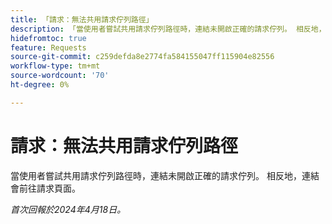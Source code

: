 ```yaml
---
title: 「請求：無法共用請求佇列路徑」
description: 「當使用者嘗試共用請求佇列路徑時，連結未開啟正確的請求佇列。 相反地，連結會前往請求頁面。」
hidefromtoc: true
feature: Requests
source-git-commit: c259defda8e2774fa584155047ff115904e82556
workflow-type: tm+mt
source-wordcount: '70'
ht-degree: 0%

---
```



# 請求：無法共用請求佇列路徑

當使用者嘗試共用請求佇列路徑時，連結未開啟正確的請求佇列。 相反地，連結會前往請求頁面。

_首次回報於2024年4月18日。_

